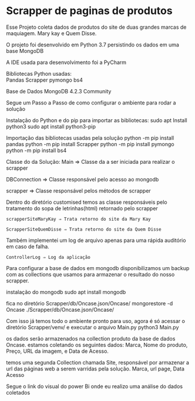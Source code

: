 # Scrapper de paginas de produtos

Esse Projeto coleta dados de produtos do site de duas grandes marcas de maquiagem.
Mary kay e Quem Disse.

O projeto foi desenvolvido em Python 3.7 persistindo os dados em uma base MongoDB

A  IDE usada para desenvolvimento foi a PyCharm

Bibliotecas Python usadas:  
Pandas
Scrapper
pymongo
bs4

Base de Dados MongoDB 4.2.3 Community


Segue um Passo a Passo de como configurar o ambiente para rodar a solução

Instalação do Python e do pip para importar as bibliotecas:
	sudo apt Install python3
	sudo apt install python3-pip

Importação das bibliotecas usadas pela solução
python -m pip install pandas
python -m pip install  Scrapper
python -m pip install pymongo
python -m pip install bs4


Classe do da Solução:
	Main ⇒ Classe da a ser iniciada para realizar o scrapper

  DBConnection ⇒ Classe responsável pelo acesso ao mongodb

  scrapper ⇒ Classe responsável pelos métodos de scrapper

Dentro do diretório customised temos as classe responsáveis pelo tratamento do sopa de letrinhas(html) retornado pelo scrapper

	scrapperSiteMaryKay ⇒ Trata retorno do site da Mary Kay

	ScrapperSiteQuemDisse ⇒ Trata retorno do site da Quem Disse

Também implementei um log de arquivo apenas para uma rápida auditório em caso de falha.

	ControllerLog ⇒ Log da aplicação


Para configurar a base de dados em mongodb disponibilizamos um backup com as collections que usamos para armazenar o resultado do nosso scrapper.

instalação do mongodb
	sudo apt install mongodb

fica no diretório Scrapper/db/Oncase.json/Oncase/
	mongorestore -d Oncase ./Scrapper/db/Oncase.json/Oncase/

Com isso já temos todo o ambiente pronto para uso, agora é só acessar o diretório Scrapper/venv/ e executar o arquivo Main.py
python3 Main.py

os dados serão armazenados na collection produto da base de dados Oncase. estamos coletando os seguintes dados:
Marca, Nome do produto, Preço, URL da imagem, e Data de Acesso.

temos uma segunda Collection chamada Site, responsável por armazenar a url das páginas web a serem varridas pela solução.
	Marca, url page, Data Acesso


Segue o link do visual do power Bi onde eu realizo uma análise do dados coletados
